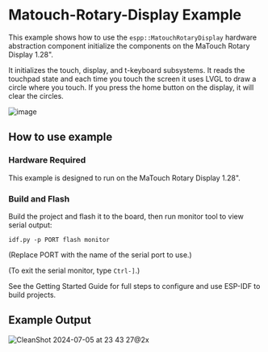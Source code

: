 # Matouch-Rotary-Display Example

This example shows how to use the `espp::MatouchRotaryDisplay` hardware abstraction component
initialize the components on the MaTouch Rotary Display 1.28".

It initializes the touch, display, and t-keyboard subsystems. It reads the
touchpad state and each time you touch the screen it uses LVGL to draw a circle
where you touch. If you press the home button on the display, it will clear the
circles.

![image](https://github.com/esp-cpp/espp/assets/213467/4744d6ee-33bd-4907-8c58-3f3c2e5b7ba6)

## How to use example

### Hardware Required

This example is designed to run on the MaTouch Rotary Display 1.28".

### Build and Flash

Build the project and flash it to the board, then run monitor tool to view
serial output:

```
idf.py -p PORT flash monitor
```

(Replace PORT with the name of the serial port to use.)

(To exit the serial monitor, type ``Ctrl-]``.)

See the Getting Started Guide for full steps to configure and use ESP-IDF to build projects.

## Example Output

![CleanShot 2024-07-05 at 23 43 27@2x](https://github.com/esp-cpp/espp/assets/213467/03d1dad5-e9fa-461c-9eb2-1e5d314dcfdb)
